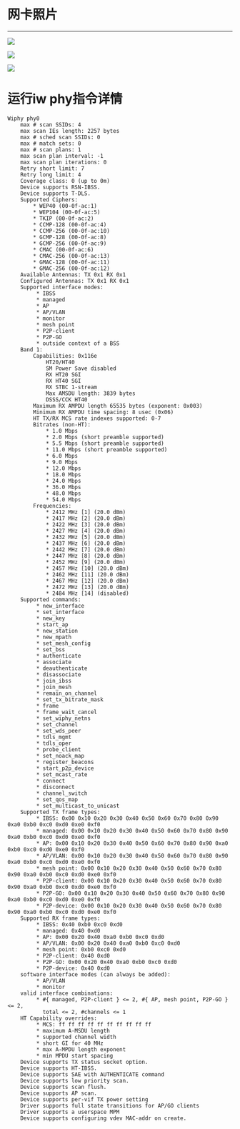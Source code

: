 # 网卡照片 #

----------
![](image/263187870669039677.jpg)

![](image/300146933432824003.jpg)

![](image/537453850522224638.jpg)

# 运行iw phy指令详情 #
    Wiphy phy0
    	max # scan SSIDs: 4
    	max scan IEs length: 2257 bytes
    	max # sched scan SSIDs: 0
    	max # match sets: 0
    	max # scan plans: 1
    	max scan plan interval: -1
    	max scan plan iterations: 0
    	Retry short limit: 7
    	Retry long limit: 4
    	Coverage class: 0 (up to 0m)
    	Device supports RSN-IBSS.
    	Device supports T-DLS.
    	Supported Ciphers:
    		* WEP40 (00-0f-ac:1)
    		* WEP104 (00-0f-ac:5)
    		* TKIP (00-0f-ac:2)
    		* CCMP-128 (00-0f-ac:4)
    		* CCMP-256 (00-0f-ac:10)
    		* GCMP-128 (00-0f-ac:8)
    		* GCMP-256 (00-0f-ac:9)
    		* CMAC (00-0f-ac:6)
    		* CMAC-256 (00-0f-ac:13)
    		* GMAC-128 (00-0f-ac:11)
    		* GMAC-256 (00-0f-ac:12)
    	Available Antennas: TX 0x1 RX 0x1
    	Configured Antennas: TX 0x1 RX 0x1
    	Supported interface modes:
    		 * IBSS
    		 * managed
    		 * AP
    		 * AP/VLAN
    		 * monitor
    		 * mesh point
    		 * P2P-client
    		 * P2P-GO
    		 * outside context of a BSS
    	Band 1:
    		Capabilities: 0x116e
    			HT20/HT40
    			SM Power Save disabled
    			RX HT20 SGI
    			RX HT40 SGI
    			RX STBC 1-stream
    			Max AMSDU length: 3839 bytes
    			DSSS/CCK HT40
    		Maximum RX AMPDU length 65535 bytes (exponent: 0x003)
    		Minimum RX AMPDU time spacing: 8 usec (0x06)
    		HT TX/RX MCS rate indexes supported: 0-7
    		Bitrates (non-HT):
    			* 1.0 Mbps
    			* 2.0 Mbps (short preamble supported)
    			* 5.5 Mbps (short preamble supported)
    			* 11.0 Mbps (short preamble supported)
    			* 6.0 Mbps
    			* 9.0 Mbps
    			* 12.0 Mbps
    			* 18.0 Mbps
    			* 24.0 Mbps
    			* 36.0 Mbps
    			* 48.0 Mbps
    			* 54.0 Mbps
    		Frequencies:
    			* 2412 MHz [1] (20.0 dBm)
    			* 2417 MHz [2] (20.0 dBm)
    			* 2422 MHz [3] (20.0 dBm)
    			* 2427 MHz [4] (20.0 dBm)
    			* 2432 MHz [5] (20.0 dBm)
    			* 2437 MHz [6] (20.0 dBm)
    			* 2442 MHz [7] (20.0 dBm)
    			* 2447 MHz [8] (20.0 dBm)
    			* 2452 MHz [9] (20.0 dBm)
    			* 2457 MHz [10] (20.0 dBm)
    			* 2462 MHz [11] (20.0 dBm)
    			* 2467 MHz [12] (20.0 dBm)
    			* 2472 MHz [13] (20.0 dBm)
    			* 2484 MHz [14] (disabled)
    	Supported commands:
    		 * new_interface
    		 * set_interface
    		 * new_key
    		 * start_ap
    		 * new_station
    		 * new_mpath
    		 * set_mesh_config
    		 * set_bss
    		 * authenticate
    		 * associate
    		 * deauthenticate
    		 * disassociate
    		 * join_ibss
    		 * join_mesh
    		 * remain_on_channel
    		 * set_tx_bitrate_mask
    		 * frame
    		 * frame_wait_cancel
    		 * set_wiphy_netns
    		 * set_channel
    		 * set_wds_peer
    		 * tdls_mgmt
    		 * tdls_oper
    		 * probe_client
    		 * set_noack_map
    		 * register_beacons
    		 * start_p2p_device
    		 * set_mcast_rate
    		 * connect
    		 * disconnect
    		 * channel_switch
    		 * set_qos_map
    		 * set_multicast_to_unicast
    	Supported TX frame types:
    		 * IBSS: 0x00 0x10 0x20 0x30 0x40 0x50 0x60 0x70 0x80 0x90 0xa0 0xb0 0xc0 0xd0 0xe0 0xf0
    		 * managed: 0x00 0x10 0x20 0x30 0x40 0x50 0x60 0x70 0x80 0x90 0xa0 0xb0 0xc0 0xd0 0xe0 0xf0
    		 * AP: 0x00 0x10 0x20 0x30 0x40 0x50 0x60 0x70 0x80 0x90 0xa0 0xb0 0xc0 0xd0 0xe0 0xf0
    		 * AP/VLAN: 0x00 0x10 0x20 0x30 0x40 0x50 0x60 0x70 0x80 0x90 0xa0 0xb0 0xc0 0xd0 0xe0 0xf0
    		 * mesh point: 0x00 0x10 0x20 0x30 0x40 0x50 0x60 0x70 0x80 0x90 0xa0 0xb0 0xc0 0xd0 0xe0 0xf0
    		 * P2P-client: 0x00 0x10 0x20 0x30 0x40 0x50 0x60 0x70 0x80 0x90 0xa0 0xb0 0xc0 0xd0 0xe0 0xf0
    		 * P2P-GO: 0x00 0x10 0x20 0x30 0x40 0x50 0x60 0x70 0x80 0x90 0xa0 0xb0 0xc0 0xd0 0xe0 0xf0
    		 * P2P-device: 0x00 0x10 0x20 0x30 0x40 0x50 0x60 0x70 0x80 0x90 0xa0 0xb0 0xc0 0xd0 0xe0 0xf0
    	Supported RX frame types:
    		 * IBSS: 0x40 0xb0 0xc0 0xd0
    		 * managed: 0x40 0xd0
    		 * AP: 0x00 0x20 0x40 0xa0 0xb0 0xc0 0xd0
    		 * AP/VLAN: 0x00 0x20 0x40 0xa0 0xb0 0xc0 0xd0
    		 * mesh point: 0xb0 0xc0 0xd0
    		 * P2P-client: 0x40 0xd0
    		 * P2P-GO: 0x00 0x20 0x40 0xa0 0xb0 0xc0 0xd0
    		 * P2P-device: 0x40 0xd0
    	software interface modes (can always be added):
    		 * AP/VLAN
    		 * monitor
    	valid interface combinations:
    		 * #{ managed, P2P-client } <= 2, #{ AP, mesh point, P2P-GO } <= 2,
    		   total <= 2, #channels <= 1
    	HT Capability overrides:
    		 * MCS: ff ff ff ff ff ff ff ff ff ff
    		 * maximum A-MSDU length
    		 * supported channel width
    		 * short GI for 40 MHz
    		 * max A-MPDU length exponent
    		 * min MPDU start spacing
    	Device supports TX status socket option.
    	Device supports HT-IBSS.
    	Device supports SAE with AUTHENTICATE command
    	Device supports low priority scan.
    	Device supports scan flush.
    	Device supports AP scan.
    	Device supports per-vif TX power setting
    	Driver supports full state transitions for AP/GO clients
    	Driver supports a userspace MPM
    	Device supports configuring vdev MAC-addr on create.
